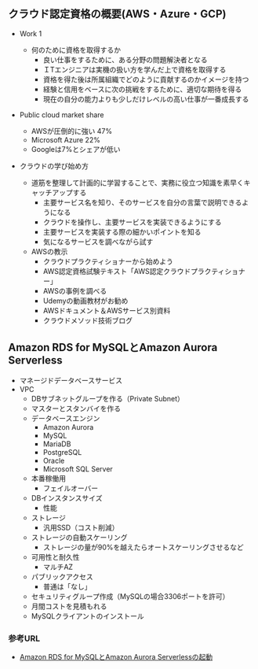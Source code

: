 ## クラウド認定資格の概要(AWS・Azure・GCP)
- Work 1 
    - 何のために資格を取得するか
        - 良い仕事をするために、ある分野の問題解決者となる
        - ＩTエンジニアは実機の扱い方を学んだ上で資格を取得する
        - 資格を得た後は所属組織でどのように貢献するのかイメージを持つ
        - 経験と信用をベースに次の挑戦をするために、適切な期待を得る
        - 現在の自分の能力よりも少しだけレベルの高い仕事が一番成長する

- Public cloud market share
    - AWSが圧倒的に強い 47%
    - Microsoft Azure 22%
    - Googleは7%とシェアが低い

- クラウドの学び始め方
    - 道筋を整理して計画的に学習することで、実務に役立つ知識を素早くキャッチアップする
        - 主要サービス名を知り、そのサービスを自分の言葉で説明できるようになる
        - クラウドを操作し、主要サービスを実装できるようにする
        - 主要サービスを実装する際の細かいポイントを知る
        - 気になるサービスを調べながら試す
    - AWSの教示
        - クラウドプラクティショナーから始めよう
        - AWS認定資格試験テキスト「AWS認定クラウドプラクティショナー」
        - AWSの事例を調べる
        - Udemyの動画教材がお勧め
        - AWSドキュメント＆AWSサービス別資料
        - クラウドメソッド技術ブログ

## Amazon RDS for MySQLとAmazon Aurora Serverless
- マネージドデータベースサービス
- VPC
    - DBサブネットグループを作る（Private Subnet）
    - マスターとスタンバイを作る
    - データベースエンジン
        - Amazon Aurora
        - MySQL
        - MariaDB
        - PostgreSQL
        - Oracle
        - Microsoft SQL Server
    - 本番稼働用
        - フェイルオーバー
    - DBインスタンスサイズ
        - 性能
    - ストレージ
        - 汎用SSD（コスト削減）
    - ストレージの自動スケーリング
        - ストレージの量が90%を越えたらオートスケーリングさせるなど
    - 可用性と耐久性
        - マルチAZ
    - パブリックアクセス
        - 普通は「なし」
    - セキュリティグループ作成（MySQLの場合3306ポートを許可）
    - 月間コストを見積もれる
    - MySQLクライアントのインストール
    

### 参考URL
- [Amazon RDS for MySQLとAmazon Aurora Serverlessの起動](https://www.youtube.com/watch?v=sYaNmJLfBCo&t=15s "Amazon RDS for MySQLとAmazon Aurora Serverlessの起動")
        
